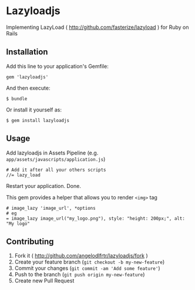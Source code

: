 # Lazyloadjs

Implementing LazyLoad ( http://github.com/fasterize/lazyload ) for Ruby on Rails

## Installation

Add this line to your application's Gemfile:

    gem 'lazyloadjs'

And then execute:

    $ bundle

Or install it yourself as:

    $ gem install lazyloadjs

## Usage

Add lazyloadjs in Assets Pipeline (e.g. `app/assets/javascripts/application.js`)

    # Add it after all your others scripts
    //= lazy_load

Restart your application. Done.

This gem provides a helper that allows you to render `<img>` tag

    # image_lazy 'image_url', *options
    # eg
    = image_lazy image_url("my_logo.png"), style: "height: 200px;", alt: "My logo"

## Contributing

1. Fork it ( http://github.com/angelodlfrtr/lazyloadjs/fork )
2. Create your feature branch (`git checkout -b my-new-feature`)
3. Commit your changes (`git commit -am 'Add some feature'`)
4. Push to the branch (`git push origin my-new-feature`)
5. Create new Pull Request
